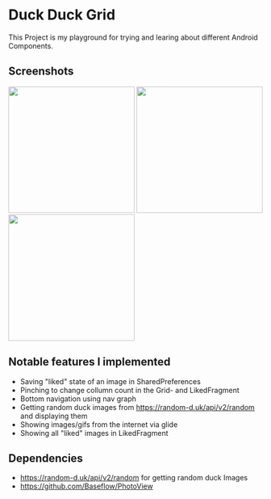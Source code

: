 # Duck Duck Grid
This Project is my playground for trying and learing about different Android Components.

## Screenshots
<div>
  <img src=https://github.com/oblassgit/DuckDuckGrid/assets/114983621/f414457f-6c60-48a1-9e79-3145f04aa6a8 width=250>
  <img src=https://github.com/oblassgit/DuckDuckGrid/assets/114983621/34d3826c-bf7a-4bba-8f22-f7973c95b0d9 width=250>
  <img src=https://github.com/oblassgit/DuckDuckGrid/assets/114983621/1c47d502-c326-4d1b-84bd-b349cdfa5b4e width=250>

</div>

## Notable features I implemented
- Saving "liked" state of an image in SharedPreferences
- Pinching to change collumn count in the Grid- and LikedFragment
- Bottom navigation using nav graph
- Getting random duck images from https://random-d.uk/api/v2/random and displaying them
- Showing images/gifs from the internet via glide
- Showing all "liked" images in LikedFragment

## Dependencies
- https://random-d.uk/api/v2/random for getting random duck Images
- https://github.com/Baseflow/PhotoView
